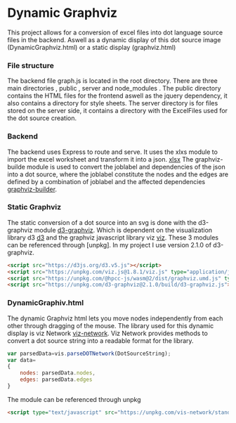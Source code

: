# Dynamic Graphviz 

This project allows for a conversion of excel files into dot language source files in the backend.
Aswell as a dynamic display of this dot source image (DynamicGraphviz.html) or a static display (graphviz.html)


### File structure

The backend file graph.js is located in the root directory. There are three main directories , public , server and node_modules .
The public directory contains the HTML files for the frontend aswell as the jquery dependency, it also contains a directory for style sheets.
The server directory is for files stored on the server side, it contains a directory with the ExcelFiles used for the dot source creation.


### Backend

The backend uses Express to route and serve. 
It uses the xlxs module to import the excel worksheet and transform it into a json. [xlsx]
The graphviz-builde module is used to convert the joblabel and dependencies of the json into a dot source, where the joblabel constitute the nodes and the edges are defined
by a combination of joblabel and the affected dependencies [graphviz-builder].

### Static Graphviz

The static conversion of a dot source into an svg is done with the d3-graphviz module [d3-graphviz].
Which is dependent on the visualization library d3 [d3] and the graphviz javascript library viz [viz].
These 3 modules can be referenced through [unpkg]. 
In my project I use version 2.1.0 of d3-graphviz.

```html
<script src="https://d3js.org/d3.v5.js"></script>
<script src="https://unpkg.com/viz.js@1.8.1/viz.js" type="application/javascript"></script>
<script src="https://unpkg.com/@hpcc-js/wasm@2/dist/graphviz.umd.js" type="javascript/worker"></script>
<script src="https://unpkg.com/d3-graphviz@2.1.0/build/d3-graphviz.js"></script>

```

### DynamicGraphiv.html

The dynamic Graphviz html lets you move nodes independently from each other through dragging of the mouse.
The library used for this dynamic display is viz Network [viz-network].
Viz Network provides methods to convert a dot source string into a readable format for the library.

```javascript
var parsedData=vis.parseDOTNetwork(DotSourceString);
var data=
{
    nodes: parsedData.nodes,
    edges: parsedData.edges
}
```
The module can be referenced through unpkg 
```html
<script type="text/javascript" src="https://unpkg.com/vis-network/standalone/umd/vis-network.min.js"></script>
```



[xlsx]: https://www.npmjs.com/package/xlsx
[graphviz-builder]: https://www.npmjs.com/package/graphviz-builder
[d3-graphviz]: https://www.npmjs.com/package/d3-graphviz/v/2.1.0
[d3]: https://github.com/magjac/d3-graphviz
[viz]: https://github.com/mdaines/viz-js
[uppkg]: https://unpkg.com/
[viz-network]: https://visjs.github.io/vis-network/docs/network/